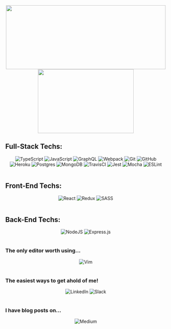 <div align="center">
  <a href="https://github.com/mainlyetcetera/github-readme-stats">
    <img align="center" src="https://github-readme-stats.vercel.app/api?username=mainlyetcetera&show_icons=true&theme=tokyonight" height="200" width="500"/>
  </a>
  <a href="https://github.com/mainlyetcetera/github-readme-stats">
    <img align="center" src="https://github-readme-stats.vercel.app/api/top-langs/?username=mainlyetcetera&theme=tokyonight" height="200" width="300"/>
  </a>
</div>

<!--
**mainlyetcetera/mainlyetcetera** is a ✨ _special_ ✨ repository because its `README.md` (this file) appears on your GitHub profile.

Here are some ideas to get you started:

### Hi there 👋

- 🔭 I’m currently working on ...
- 🌱 I’m currently learning ...
- 👯 I’m looking to collaborate on ...
- 🤔 I’m looking for help with ...
- 💬 Ask me about ...
- 📫 How to reach me: ...
- 😄 Pronouns: ...
- ⚡ Fun fact: ...
-->

## Full-Stack Techs:

<div align="center">
  <img alt="TypeScript" src="https://img.shields.io/badge/typescript-%23007ACC.svg?&style=for-the-badge&logo=typescript&logoColor=white"/>
  <img alt="JavaScript" src="https://img.shields.io/badge/javascript-%23323330.svg?&style=for-the-badge&logo=javascript&logoColor=%23F7DF1E"/>  
  <img alt="GraphQL" src="https://img.shields.io/badge/-GraphQL-E10098?style=for-the-badge&logo=graphql"/>  
  <img alt="Webpack" src="https://img.shields.io/badge/webpack-%238DD6F9.svg?&style=for-the-badge&logo=webpack&logoColor=black" />
  <img alt="Git" src="https://img.shields.io/badge/git-%23F05033.svg?&style=for-the-badge&logo=git&logoColor=white"/>
  <img alt="GitHub" src="https://img.shields.io/badge/github-%23121011.svg?&style=for-the-badge&logo=github&logoColor=white"/>
  <img alt="Heroku" src="https://img.shields.io/badge/heroku-%23430098.svg?&style=for-the-badge&logo=heroku&logoColor=white"/>
  <img alt="Postgres" src ="https://img.shields.io/badge/postgres-%23316192.svg?&style=for-the-badge&logo=postgresql&logoColor=white"/>
  <img alt="MongoDB" src ="https://img.shields.io/badge/MongoDB-%234ea94b.svg?&style=for-the-badge&logo=mongodb&logoColor=white"/>
  <img alt="TravisCI" src="https://img.shields.io/badge/travisci-%232B2F33.svg?&style=for-the-badge&logo=travis&logoColor=white"/>
  <img alt="Jest" src="https://img.shields.io/badge/-jest-%23C21325?&style=for-the-badge&logo=jest&logoColor=white"/>
  <img alt="Mocha" src="https://img.shields.io/badge/-mocha-%238D6748?&style=for-the-badge&logo=mocha&logoColor=white"/>
  <img alt="ESLint" src="https://img.shields.io/badge/ESLint-4B3263?style=for-the-badge&logo=eslint&logoColor=white" />
</div>
</br>

## Front-End Techs:

<div align="center">
  <img alt="React" src="https://img.shields.io/badge/react-%2320232a.svg?&style=for-the-badge&logo=react&logoColor=%2361DAFB"/>
  <img alt="Redux" src="https://img.shields.io/badge/redux-%23593d88.svg?&style=for-the-badge&logo=redux&logoColor=white"/>
  <img alt="SASS" src="https://img.shields.io/badge/SASS-hotpink.svg?&style=for-the-badge&logo=SASS&logoColor=white"/>
</div>
</br>

## Back-End Techs:

<div align="center">
  <img alt="NodeJS" src="https://img.shields.io/badge/node.js-%2343853D.svg?&style=for-the-badge&logo=node.js&logoColor=white"/>
  <img alt="Express.js" src="https://img.shields.io/badge/express.js-%23404d59.svg?&style=for-the-badge"/>
</div>
</br>

### The only editor worth using... 

<div align="center">
  <img alt="Vim" src="https://img.shields.io/badge/VIM-%2311AB00.svg?&style=for-the-badge&logo=vim&logoColor=white"/>
</div>
</br>

### The easiest ways to get ahold of me!

<div align="center">
  <img alt="LinkedIn" src="https://img.shields.io/badge/linkedin-%230077B5.svg?&style=for-the-badge&logo=linkedin&logoColor=white"/>
  <img alt="Slack" src="https://img.shields.io/badge/Slack-4A154B?style=for-the-badge&logo=slack&logoColor=white" />
</div>
</br>

### I have blog posts on...

<div align="center">
  <img alt="Medium" src="https://img.shields.io/badge/Medium-%23000000.svg?&style=for-the-badge&logo=Medium&logoColor=white"/>
</div>
